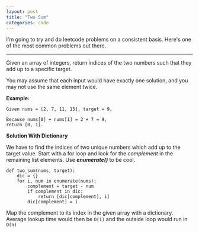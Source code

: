 ```yaml
---
layout: post
title: "Two Sum"
categories: code
---
```


I'm going to try and do leetcode problems on a consistent basis. Here's one of the most common problems out there.

***

Given an array of integers, return indices of the two numbers such that they add up to a specific target.

You may assume that each input would have exactly one solution, and you may not use the same element twice.

**Example:**

```
Given nums = [2, 7, 11, 15], target = 9,

Because nums[0] + nums[1] = 2 + 7 = 9,
return [0, 1].
```


**Solution With Dictionary**

We have to find the indices of two unique numbers which add up to the target value. Start with a for loop and look for the *complement* in the remaining list elements. Use ***enumerate()*** to be cool.

```
def two_sum(nums, target):
	dic = {}
	for i, num in enumerate(nums):
		complement = target - num
		if complement in dic:
			return [dic[complement], i]
		dic[complement] = i
```

Map the complement to its index in the given array with a dictionary. Average lookup time would then be `O(1)` and the outside loop would run in `O(n)`








